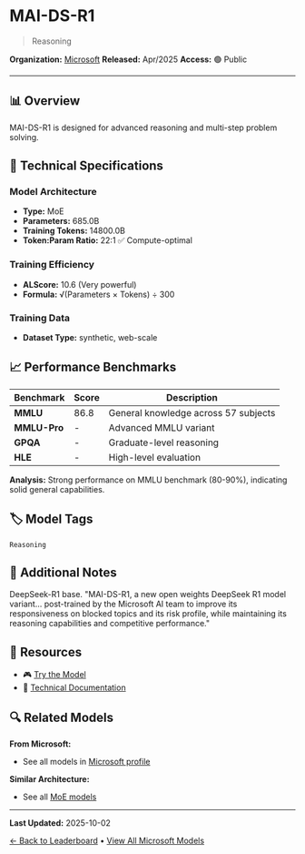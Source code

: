 # MAI-DS-R1

> Reasoning

**Organization:** [Microsoft](../../labs/microsoft.md)
**Released:** Apr/2025
**Access:** 🟢 Public

---

## 📊 Overview

MAI-DS-R1 is designed for advanced reasoning and multi-step problem solving.

## 🔧 Technical Specifications

### Model Architecture
- **Type:** MoE
- **Parameters:** 685.0B
- **Training Tokens:** 14800.0B
- **Token:Param Ratio:** 22:1 ✅ Compute-optimal

### Training Efficiency
- **ALScore:** 10.6 (Very powerful)
- **Formula:** √(Parameters × Tokens) ÷ 300

### Training Data
- **Dataset Type:** synthetic, web-scale

## 📈 Performance Benchmarks

| Benchmark | Score | Description |
|-----------|-------|-------------|
| **MMLU** | 86.8 | General knowledge across 57 subjects |
| **MMLU-Pro** | - | Advanced MMLU variant |
| **GPQA** | - | Graduate-level reasoning |
| **HLE** | - | High-level evaluation |

**Analysis:** Strong performance on MMLU benchmark (80-90%), indicating solid general capabilities.

## 🏷️ Model Tags

`Reasoning`

## 📝 Additional Notes

DeepSeek-R1 base. "MAI-DS-R1, a new open weights DeepSeek R1 model variant... post-trained by the Microsoft AI team to improve its responsiveness on blocked topics and its risk profile, while maintaining its reasoning capabilities and competitive performance."

## 🔗 Resources

- 🎮 [Try the Model](https://huggingface.co/microsoft/MAI-DS-R1)
- 📄 [Technical Documentation](https://techcommunity.microsoft.com/blog/machinelearningblog/introducing-mai-ds-r1/4405076)

## 🔍 Related Models

**From Microsoft:**
- See all models in [Microsoft profile](../../labs/microsoft.md)

**Similar Architecture:**
- See all [MoE models](../../architectures/moe.md)

---

**Last Updated:** 2025-10-02

[← Back to Leaderboard](../../README.md) • [View All Microsoft Models](../../labs/microsoft.md)
